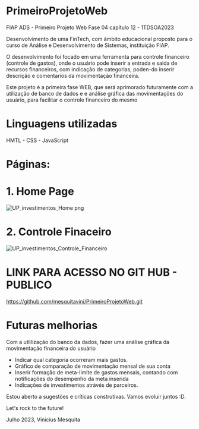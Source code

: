 # PrimeiroProjetoWeb
FIAP ADS - Primeiro Projeto Web
Fase 04 capítulo 12 - 1TDSOA2023

Desenvolvimento de uma FinTech, com âmbito educacional proposto para o curso de Análise e Desenvolvimento de Sistemas, instituição FIAP.

O desenvolvimento foi focado em uma ferramenta para controle financeiro (controle de gastos), onde o usuário pode inserir a entrada e saída de recursos financeiros, com indicação de categorias, poden-do inserir descrição e comentarios da movimentação financeira.

Este projeto é a primeira fase WEB, que será aprimorado futuramente com a utilização de banco de dados e e análíse gráfica das movimentações do usuário, para facilitar o controle financeiro do mesmo

# Linguagens utilizadas
HMTL - CSS - JavaScript

# Páginas:

# 1. Home Page
![UP_investimentos_Home png](https://github.com/mesquitavini/PrimeiroProjetoWeb/assets/138947548/2e8969e0-0cdc-4248-8424-38632df55c26)


# 2. Controle Finaceiro
![UP_investimentos_Controle_Financeiro](https://github.com/mesquitavini/PrimeiroProjetoWeb/assets/138947548/3ff74f84-2fd7-44a3-8341-2b49ccf694d3)


# LINK PARA ACESSO NO GIT HUB   - PUBLICO

https://github.com/mesquitavini/PrimeiroProjetoWeb.git

# Futuras melhorias
Com a utlilização do banco da dados, fazer uma análise gráfica da movimentação financeira do usuário
- Indicar qual categoria ocorreram mais gastos.
- Gráfico de comparação de movimentação mensal de sua conta
- Inserir formação de meta-limite de gastos mensais, contando com notificações do desempenho da meta inserida
- Indicações de investimentos atrávés de parceiros.


Estou aberto a sugestões e críticas construtivas. 
Vamos evoluir juntos :D.

Let's rock to the future!

Julho 2023, Vinicius Mesquita



